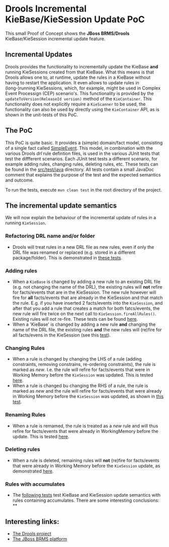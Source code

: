 # Drools Incremental KieBase/KieSession Update PoC

This small Proof of Concept shows the **JBoss BRMS/Drools** KieBase/KieSession incremental update feature.

## Incremental Updates
Drools provides the functionality to incrementally update the KieBase **and** running KieSessions created from that KieBase.
What this means is that Drools allows one to, at runtime, update the rules in a KieBase without having to restart the application.
It even allows to update rules in (long-)running KieSessions, which, for example, might be used in Complex Event Processign (CEP) scenario's.
This functionality is provided by the `updateToVersion(ReleaseId version)` method of the `KieContainer`. This functionality does
not explicitly require a `KieScanner` to be used, the functionality can also be used by directly using the `KieContainer` API,
as is shown in the unit-tests of this PoC.

## The PoC
This PoC is quite basic. It provides a (simple) domain/fact model, consisting of a single fact called [SimpleEvent](drools-incremental-update/src/main/java/org/jboss/ddoyle/drools/demo/model/v1/SimpleEvent.java).
This model, in combination with the various Drools *drl* rule defintion files, is used in the various JUnit tests that test the diffferent scenarios. Each JUnit test tests a different scenario, for example 
adding rules, changing rules, deleting rules, etc. These tests can be found in the [src/test/java](drools-incremental-update/src/test/java) directory. All tests contain a small JavaDoc comment that explains
the purpose of the test and the expected semantics and outcome.

To run the tests, execute `mvn clean test` in the root directory of the project.

## The incremental update semantics
We will now explain the behaviour of the incremental update of rules in a running `KieSession`.

### Refactoring DRL name and/or folder
* Drools will treat rules in a new DRL file as new rules, even if only the DRL file was renamed or replaced (e.g. stored in a different package/folder). This is demonstrated in [these tests](drools-incremental-update/src/test/java/org/jboss/ddoyle/drools/demo/KieSessionRulesIncrementalUpdateDifferentDrlTest.java).
### Adding rules
* When a `KieBase` is changed by adding a new rule to an existing DRL file (e.g. not changing the name of the DRL), the existing rules will **not** refire for facts/events that are in the KieSession. The new rule however will fire for **all** facts/events that are already in the KieSession and that match the rule. E.g. if you have inserted 2 facts/events into the `KieSession`, and after that you add a rule that creates a match for both fatcs/events, the new rule will fire twice on the next call to `KieSession.fireAllRules()`. Existing rules will not re-fire. These tests can be found [here](drools-incremental-update/src/test/java/org/jboss/ddoyle/drools/demo/KieSessionRulesIncrementalUpdateAddedRulesTest.java#L28).
* When a 'KieBase' is changed by adding a new rule **and** changing the name of the DRL file, the existing rules **and** the new rules will (re)fire for all facts/evens in the KieSession (see this [test](drools-incremental-update/src/test/java/org/jboss/ddoyle/drools/demo/KieSessionRulesIncrementalUpdateAddedRulesTest.java#L89)).
### Changing Rules
* When a rule is changed by changing the LHS of a rule (adding constraints, removing constrains, re-ordering constraints), the rule is marked as *new*. I.e. the rule will refire for facts/events that were in Working Memory before the `KieSession` was updated. This is tested [here](drools-incremental-update/src/test/java/org/jboss/ddoyle/drools/demo/KieSessionRulesIncrementalUpdateChangedRulesTest.java).
* When a rule is changed bu changing the RHS of a rule, the rule is marked as *new* and the rule will refire for facts/events that were already in Working Memory before the `KieSession` was updated, as shown in [this test](drools-incremental-update/src/test/java/org/jboss/ddoyle/drools/demo/KieSessionRulesIncrementalUpdateChangedRulesTest.java#L272).
### Renaming Rules
* When a rule is remamed, the rule is treated as a *new* rule and will thus refire for facts/events that were already in WorkingMemory before the update. This is tested [here](drools-incremental-update/src/test/java/org/jboss/ddoyle/drools/demo/KieSessionRulesIncrementalUpdateRenamedRulesTest.java).
### Deleting rules
* When a rule is deleted, remaining rules will **not** (re)fire for facts/events that were already in Working Memory before the `KieSession` update, as demonstrated [here](drools-incremental-update/src/test/java/org/jboss/ddoyle/drools/demo/KieSessionRulesIncrementalUpdateDeletedRulesTest.java).
### Rules with accumulates
* The [following tests](drools-incremental-update/src/test/java/org/jboss/ddoyle/drools/demo/KieSessionRulesIncrementalUpdateAccumulateTest.java) test KieBase and KieSession update semantics with rules containing accumulates. There are some interesting conclusions:
** 

## Interesting links:
* [The Drools project](http://www.drools.org)
* [The JBoss BRMS platform](http://www.redhat.com/en/technologies/jboss-middleware/business-rules)

